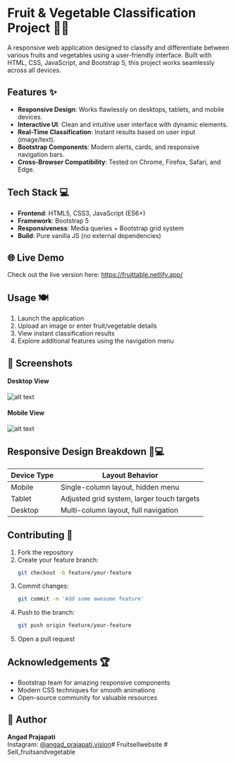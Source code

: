 # Fruit & Vegetable Classification Project 🌱🍎

A responsive web application designed to classify and differentiate between various fruits and vegetables using a user-friendly interface. Built with HTML, CSS, JavaScript, and Bootstrap 5, this project works seamlessly across all devices.



## Features ✨
- **Responsive Design**: Works flawlessly on desktops, tablets, and mobile devices.
- **Interactive UI**: Clean and intuitive user interface with dynamic elements.
- **Real-Time Classification**: Instant results based on user input (image/text).
- **Bootstrap Components**: Modern alerts, cards, and responsive navigation bars.
- **Cross-Browser Compatibility**: Tested on Chrome, Firefox, Safari, and Edge.

## Tech Stack 💻
- **Frontend**: HTML5, CSS3, JavaScript (ES6+)
- **Framework**: Bootstrap 5
- **Responsiveness**: Media queries + Bootstrap grid system
- **Build**: Pure vanilla JS (no external dependencies)

## 🌐 Live Demo
Check out the live version here: https://fruittable.netlify.app/


## Usage 🍽️
1. Launch the application
2. Upload an image or enter fruit/vegetable details
3. View instant classification results
4. Explore additional features using the navigation menu

## 📸 Screenshots
#### Desktop View 
![alt text](image-1.png)
#### Mobile View
![alt text](Mobile.jpg)


## Responsive Design Breakdown 📱💻
| Device Type | Layout Behavior                     |
|-------------|-------------------------------------|
| Mobile      | Single-column layout, hidden menu   |
| Tablet      | Adjusted grid system, larger touch targets |
| Desktop     | Multi-column layout, full navigation |

## Contributing 🤝
1. Fork the repository
2. Create your feature branch:
   ```bash
   git checkout -b feature/your-feature
   ```
3. Commit changes:
   ```bash
   git commit -m 'Add some awesome feature'
   ```
4. Push to the branch:
   ```bash
   git push origin feature/your-feature
   ```
5. Open a pull request


## Acknowledgements 🏆
- Bootstrap team for amazing responsive components
- Modern CSS techniques for smooth animations
- Open-source community for valuable resources

## 👤 Author
**Angad Prajapati**  
Instagram: [@angad_prajapati.vision](https://instagram.com/angad_prajapati.vision)#   F r u i t s e l l w e b s i t e 
 
 #   S e l l _ f r u i t s a n d v e g e t a b l e 
 
 
